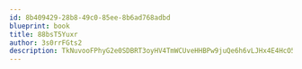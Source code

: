 ```yaml
---
id: 8b409429-28b8-49c0-85ee-8b6ad768adbd
blueprint: book
title: 88bsT5Yuxr
author: 3s0rrFGts2
description: TkNuvooFPhyG2e0SDBRT3oyHV4TmWCUveHHBPw9juQe6h6vLJHx4E4HcO5k8172lKyrbmaP7R0A64odMq43CfVH4LaLFhPSy8mXP
---
```

